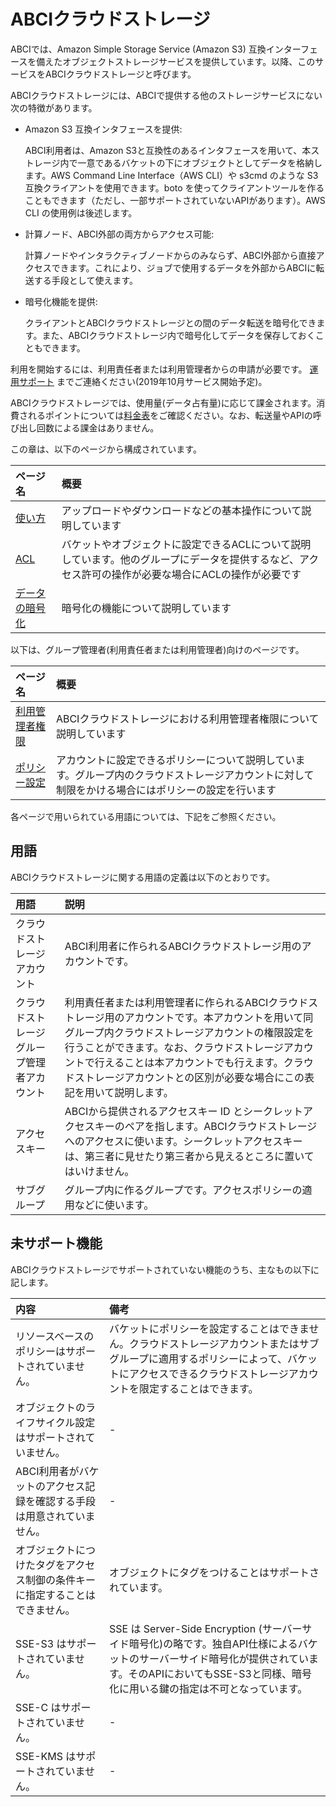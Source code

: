# ABCIクラウドストレージ

ABCIでは、Amazon Simple Storage Service (Amazon S3) 互換インターフェースを備えたオブジェクトストレージサービスを提供しています。以降、このサービスをABCIクラウドストレージと呼びます。

ABCIクラウドストレージには、ABCIで提供する他のストレージサービスにない次の特徴があります。

- Amazon S3 互換インタフェースを提供:  

    ABCI利用者は、Amazon S3と互換性のあるインタフェースを用いて、本ストレージ内で一意であるバケットの下にオブジェクトとしてデータを格納します。AWS Command Line Interface（AWS CLI）や s3cmd のような S3 互換クライアントを使用できます。boto を使ってクライアントツールを作ることもできます（ただし、一部サポートされていないAPIがあります）。AWS CLI の使用例は後述します。

- 計算ノード、ABCI外部の両方からアクセス可能:

    計算ノードやインタラクティブノードからのみならず、ABCI外部から直接アクセスできます。これにより、ジョブで使用するデータを外部からABCIに転送する手段として使えます。

- 暗号化機能を提供:

    クライアントとABCIクラウドストレージとの間のデータ転送を暗号化できます。また、ABCIクラウドストレージ内で暗号化してデータを保存しておくこともできます。

利用を開始するには、利用責任者または利用管理者からの申請が必要です。
[運用サポート](https://abci.ai/ja/how_to_use/user_support.html) までご連絡ください(2019年10月サービス開始予定)。

ABCIクラウドストレージでは、使用量(データ占有量)に応じて課金されます。消費されるポイントについては[料金表](https://abci.ai/ja/how_to_use/tariffs.html)をご確認ください。なお、転送量やAPIの呼び出し回数による課金はありません。

この章は、以下のページから構成されています。

| ページ名 | 概要 |
|:--|:--|
| [使い方](abci-cloudstorage/usage.md) | アップロードやダウンロードなどの基本操作について説明しています |
| [ACL](abci-cloudstorage/acl.md) | バケットやオブジェクトに設定できるACLについて説明しています。他のグループにデータを提供するなど、アクセス許可の操作が必要な場合にACLの操作が必要です |
| [データの暗号化](abci-cloudstorage/encrypted-bucket.md) | 暗号化の機能について説明しています |

以下は、グループ管理者(利用責任者または利用管理者)向けのページです。

| ページ名 | 概要 |
|:--|:--|
| [利用管理者権限](abci-cloudstorage/management.md) | ABCIクラウドストレージにおける利用管理者権限について説明しています |
| [ポリシー設定](abci-cloudstorage/policy.md) | アカウントに設定できるポリシーについて説明しています。グループ内のクラウドストレージアカウントに対して制限をかける場合にはポリシーの設定を行います |

各ページで用いられている用語については、下記をご参照ください。


## 用語

ABCIクラウドストレージに関する用語の定義は以下のとおりです。

| 用語 | 説明 |
|:--|:--|
| クラウドストレージアカウント | ABCI利用者に作られるABCIクラウドストレージ用のアカウントです。 |
| クラウドストレージグループ管理者アカウント| 利用責任者または利用管理者に作られるABCIクラウドストレージ用のアカウントです。本アカウントを用いて同グループ内クラウドストレージアカウントの権限設定を行うことができます。なお、クラウドストレージアカウントで行えることは本アカウントでも行えます。クラウドストレージアカウントとの区別が必要な場合にこの表記を用いて説明します。 |
| アクセスキー | ABCIから提供されるアクセスキー ID とシークレットアクセスキーのペアを指します。ABCIクラウドストレージへのアクセスに使います。シークレットアクセスキーは、第三者に見せたり第三者から見えるところに置いてはいけません。 |
| サブグループ | グループ内に作るグループです。アクセスポリシーの適用などに使います。 |


## 未サポート機能

ABCIクラウドストレージでサポートされていない機能のうち、主なもの以下に記します。

| 内容 | 備考 |
| :-- | :-- |
| リソースベースのポリシーはサポートされていません。| バケットにポリシーを設定することはできません。クラウドストレージアカウントまたはサブグループに適用するポリシーによって、バケットにアクセスできるクラウドストレージアカウントを限定することはできます。|
| オブジェクトのライフサイクル設定はサポートされていません。	| - |
| ABCI利用者がバケットのアクセス記録を確認する手段は用意されていません。 | <!--  調査が必要な場合にはお問い合わせください?  -->- |
| オブジェクトにつけたタグをアクセス制御の条件キーに指定することはできません。	 | オブジェクトにタグをつけることはサポートされています。 |
| SSE-S3 はサポートされていません。     | SSE は Server-Side Encryption (サーバーサイド暗号化)の略です。独自API仕様によるバケットのサーバーサイド暗号化が提供されています。そのAPIにおいてもSSE-S3と同様、暗号化に用いる鍵の指定は不可となっています。 |
| SSE-C はサポートされていません。 | - |
| SSE-KMS はサポートされていません。 | - |


